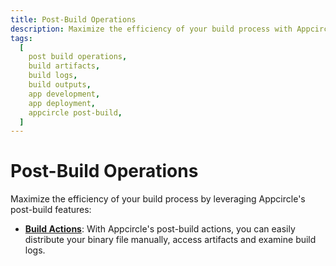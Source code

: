 ```yaml
---
title: Post-Build Operations
description: Maximize the efficiency of your build process with Appcircle's post-build features. Access and manage build artifacts, logs, and other outputs with ease.
tags:
  [
    post build operations,
    build artifacts,
    build logs,
    build outputs,
    app development,
    app deployment,
    appcircle post-build,
  ]
---
```


# Post-Build Operations

Maximize the efficiency of your build process by leveraging Appcircle's post-build features:

- [**Build Actions**](/build/post-build-operations/after-a-build): With Appcircle's post-build actions, you can easily distribute your binary file manually, access artifacts and examine build logs.
